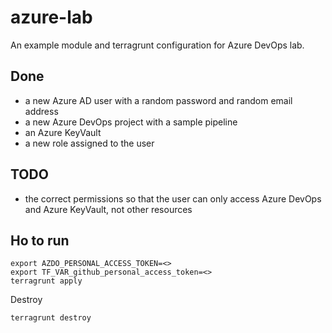 # azure-lab

An example module and terragrunt configuration for Azure DevOps lab.  

## Done
- a new Azure AD user with a random password and random email address
- a new Azure DevOps project with a sample pipeline
- an Azure KeyVault
- a new role assigned to the user

## TODO
- the correct permissions so that the user can only access Azure DevOps and
Azure KeyVault, not other resources

## Ho to run

    export AZDO_PERSONAL_ACCESS_TOKEN=<>
    export TF_VAR_github_personal_access_token=<>
    terragrunt apply

Destroy

    terragrunt destroy